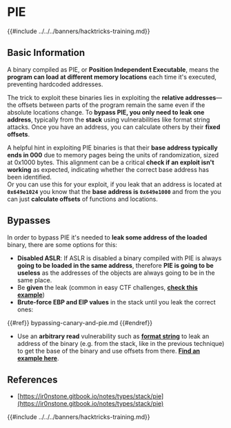 # PIE

{{#include ../../../banners/hacktricks-training.md}}

## Basic Information

A binary compiled as PIE, or **Position Independent Executable**, means the **program can load at different memory locations** each time it's executed, preventing hardcoded addresses.

The trick to exploit these binaries lies in exploiting the **relative addresses**—the offsets between parts of the program remain the same even if the absolute locations change. To **bypass PIE, you only need to leak one address**, typically from the **stack** using vulnerabilities like format string attacks. Once you have an address, you can calculate others by their **fixed offsets**.

A helpful hint in exploiting PIE binaries is that their **base address typically ends in 000** due to memory pages being the units of randomization, sized at 0x1000 bytes. This alignment can be a critical **check if an exploit isn't working** as expected, indicating whether the correct base address has been identified.\
Or you can use this for your exploit, if you leak that an address is located at **`0x649e1024`** you know that the **base address is `0x649e1000`** and from the you can just **calculate offsets** of functions and locations.

## Bypasses

In order to bypass PIE it's needed to **leak some address of the loaded** binary, there are some options for this:

- **Disabled ASLR**: If ASLR is disabled a binary compiled with PIE is always **going to be loaded in the same address**, therefore **PIE is going to be useless** as the addresses of the objects are always going to be in the same place.
- Be **given** the leak (common in easy CTF challenges, [**check this example**](https://ir0nstone.gitbook.io/notes/types/stack/pie/pie-exploit))
- **Brute-force EBP and EIP values** in the stack until you leak the correct ones:


{{#ref}}
bypassing-canary-and-pie.md
{{#endref}}

- Use an **arbitrary read** vulnerability such as [**format string**](../../format-strings/index.html) to leak an address of the binary (e.g. from the stack, like in the previous technique) to get the base of the binary and use offsets from there. [**Find an example here**](https://ir0nstone.gitbook.io/notes/types/stack/pie/pie-bypass).

## References

- [https://ir0nstone.gitbook.io/notes/types/stack/pie](https://ir0nstone.gitbook.io/notes/types/stack/pie)

{{#include ../../../banners/hacktricks-training.md}}


